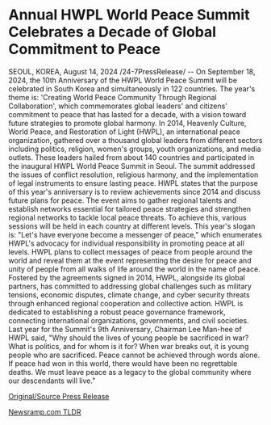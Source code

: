 # Annual HWPL World Peace Summit Celebrates a Decade of Global Commitment to Peace

SEOUL, KOREA, August 14, 2024 /24-7PressRelease/ -- On September 18, 2024, the 10th Anniversary of the HWPL World Peace Summit will be celebrated in South Korea and simultaneously in 122 countries. The year's theme is: 'Creating World Peace Community Through Regional Collaboration', which commemorates global leaders' and citizens' commitment to peace that has lasted for a decade, with a vision toward future strategies to promote global harmony.  In 2014, Heavenly Culture, World Peace, and Restoration of Light (HWPL), an international peace organization, gathered over a thousand global leaders from different sectors including politics, religion, women's groups, youth organizations, and media outlets. These leaders hailed from about 140 countries and participated in the inaugural HWPL World Peace Summit in Seoul. The summit addressed the issues of conflict resolution, religious harmony, and the implementation of legal instruments to ensure lasting peace.  HWPL states that the purpose of this year's anniversary is to review achievements since 2014 and discuss future plans for peace. The event aims to gather regional talents and establish networks essential for tailored peace strategies and strengthen regional networks to tackle local peace threats. To achieve this, various sessions will be held in each country at different levels.  This year's slogan is: "Let's have everyone become a messenger of peace," which enumerates HWPL's advocacy for individual responsibility in promoting peace at all levels. HWPL plans to collect messages of peace from people around the world and reveal them at the event representing the desire for peace and unity of people from all walks of life around the world in the name of peace.  Fostered by the agreements signed in 2014, HWPL, alongside its global partners, has committed to addressing global challenges such as military tensions, economic disputes, climate change, and cyber security threats through enhanced regional cooperation and collective action. HWPL is dedicated to establishing a robust peace governance framework, connecting international organizations, governments, and civil societies.   Last year for the Summit's 9th Anniversary, Chairman Lee Man-hee of HWPL said, "Why should the lives of young people be sacrificed in war? What is politics, and for whom is it for? When war breaks out, it is young people who are sacrificed. Peace cannot be achieved through words alone. If peace had won in this world, there would have been no regrettable deaths. We must leave peace as a legacy to the global community where our descendants will live." 

[Original/Source Press Release](https://www.24-7pressrelease.com/press-release/513414/annual-hwpl-world-peace-summit-celebrates-a-decade-of-global-commitment-to-peace) 

[Newsramp.com TLDR](https://newsramp.com/None) 